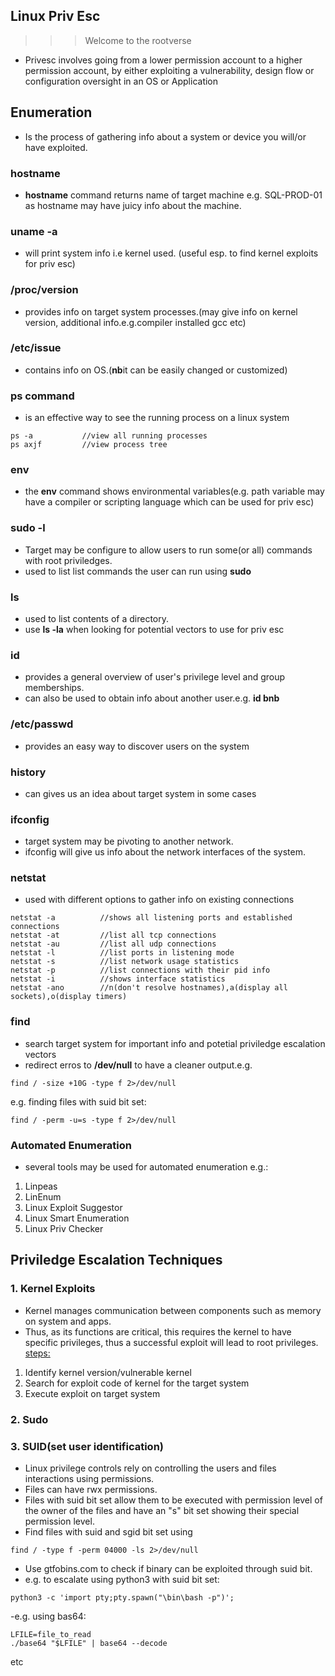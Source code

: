 ## Linux Priv Esc
>>> Welcome to the rootverse
- Privesc involves going from a lower permission account to a higher permission account, by either exploiting a vulnerability, design flow or configuration oversight in an OS or Application

## Enumeration
- Is the process of gathering info about a system or device you will/or have exploited.

### hostname
- **hostname** command returns name of target machine
e.g. SQL-PROD-01 as hostname may have juicy info about the machine.

### uname -a
- will print system info i.e kernel used. (useful esp. to find kernel exploits for priv esc)

### /proc/version
- provides info on target system processes.(may give info on kernel version, additional info.e.g.compiler installed gcc etc)

### /etc/issue
- contains info on OS.(**nb**it can be easily changed or customized)

### ps command
- is an effective way to see the running process on a linux system
```
ps -a			//view all running processes
ps axjf			//view process tree
```

### env
- the **env** command shows environmental variables(e.g. path variable may have a compiler or scripting language which can be used for priv esc)

### sudo -l
- Target may be configure to allow users to run some(or all) commands with root priviledges.
- used to list list commands the user can run using **sudo**

### ls
- used to list contents of a directory.
- use **ls -la** when looking for potential vectors to use for priv esc

### id
- provides a general overview of user's privilege level and group memberships.
- can also be used to obtain info about another user.e.g. **id bnb**

### /etc/passwd
- provides an easy way to discover users on the system

### history
- can gives us an idea about target system in some cases

### ifconfig
- target system may be pivoting to another network.
- ifconfig will give us info about the network interfaces of the system.

### netstat
- used with different options to gather info on existing connections
```
netstat -a			//shows all listening ports and established connections
netstat -at			//list all tcp connections
netstat -au			//list all udp connections
netstat -l			//list ports in listening mode
netstat -s			//list network usage statistics
netstat -p 			//list connections with their pid info
netstat -i			//shows interface statistics
netstat -ano		//n(don't resolve hostnames),a(display all sockets),o(display timers)
```

### find
- search target system for important info and potetial priviledge escalation vectors
- redirect erros to **/dev/null** to have a cleaner output.e.g.
```
find / -size +10G -type f 2>/dev/null
```
e.g. finding files with suid bit set:
```
find / -perm -u=s -type f 2>/dev/null
```
### Automated Enumeration
- several tools may be used for automated enumeration e.g.:
1. Linpeas
2. LinEnum
3. Linux Exploit Suggestor
4. Linux Smart Enumeration
5. Linux Priv Checker


## Priviledge Escalation Techniques
### 1. Kernel Exploits
- Kernel manages communication between components such as memory on system and apps.
- Thus, as its functions are critical, this requires the kernel to have specific privileges, thus a successful exploit will lead to root privileges.<br>
<ins>steps:<ins>
1. Identify kernel version/vulnerable kernel
2. Search for exploit code of kernel for the target system
3. Execute exploit on target system

### 2. Sudo

### 3. SUID(set user identification)
- Linux privilege controls rely on controlling the users and files interactions using permissions.
- Files can have rwx permissions.
- Files with suid bit set allow them to be executed with permission level of the owner of the files and have an "s" bit set showing their special permission level.
- Find files with suid and sgid bit set using
```
find / -type f -perm 04000 -ls 2>/dev/null
```
- Use gtfobins.com to check if binary can be exploited through suid bit.
- e.g. to escalate using python3 with suid bit set:
```
python3 -c 'import pty;pty.spawn("\bin\bash -p")';
```
-e.g. using bas64:
```
LFILE=file_to_read
./base64 "$LFILE" | base64 --decode
```
etc

